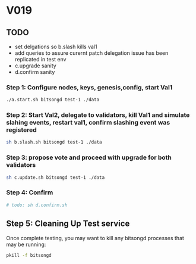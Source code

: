 # V019

## TODO
- set delgations so b.slash kills val1 
- add queries to assure curernt patch delegation issue has been replicated in test env
- c.upgrade sanity
- d.confirm sanity

### Step 1: Configure nodes, keys, genesis,config, start Val1
```sh
./a.start.sh bitsongd test-1 ./data
```
### Step 2: Start Val2, delegate to validators, kill Val1 and simulate slahing events, restart val1, confirm slashing event was registered
```sh
sh b.slash.sh bitsongd test-1 ./data
```
### Step 3: propose vote and proceed with upgrade for both validators 
```sh
sh c.update.sh bitsongd test-1 ./data
```
### Step 4: Confirm
```sh
# todo: sh d.confirm.sh
```

## Step 5: Cleaning Up Test service 
Once complete testing, you may want to kill any bitsongd processes that may be running:
```sh
pkill -f bitsongd
```

<!-- # OPTION 2: Via Exports 
To verify the v019 upgradeHandler logic it performs as expected, we can apply the same logic while exporting the app state into a genesisDoc. This lets us perform calculations on the appstate after the network is migrated, specifically ensuring the calculated rewards is not different the actual.

## A. Create `export-corrupt.json` 
Using `v0.18.1` of bitsongd:
```sh
bitsongd export > export-corrupt.json
```
## B. Compile V019-Export patch 
To simulate the upgrade, we need to use the bitsong app that has the custom export cli function implemented:
Using `v0.18.2-export` of bitsongd:
```sh
bitsongd export > export-patched.json
``` -->